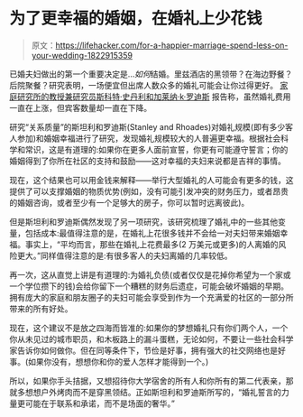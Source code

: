 # 为了更幸福的婚姻，在婚礼上少花钱

> 原文：<https://lifehacker.com/for-a-happier-marriage-spend-less-on-your-wedding-1822915359>

已婚夫妇做出的第一个重要决定是...*如何*结婚。里兹酒店的黑领带？在海边野餐？后院聚餐？研究表明，一场便宜但出席人数众多的婚礼可能会让你过得更好。 [家庭研究所的教授兼研究员斯科特·史丹利和加莱纳·k·罗迪斯](https://ifstudies.org/blog/planning-a-wedding-say-yes-to-the-guests-and-spend-less-on-the-dress) 报告称，虽然婚礼费用一直在上涨，但宾客数量却一直在下降。



研究“关系质量”的斯坦利和罗迪斯(Stanley and Rhoades)对婚礼规模(即有多少客人参加)和婚姻幸福进行了研究，发现婚礼规模较大的人普遍更幸福。根据社会科学和常识，这是有道理的:如果你在更多人面前宣誓，你更有可能遵守誓言；你的婚姻得到了你所在社区的支持和鼓励——这对幸福的夫妇来说都是吉祥的事情。

现在，这个结果也可以用金钱来解释——举行大型婚礼的人可能会有更多的钱，这提供了可以支撑婚姻的物质优势(例如，没有可能引发冲突的财务压力，或者昂贵的婚姻咨询，或者至少有一个足够大的房子，你可以暂时远离彼此)。

但是斯坦利和罗迪斯偶然发现了另一项研究，该研究梳理了婚礼中的一些其他变量，包括成本:最值得注意的是，在婚礼上花很多钱并不会给一对夫妇带来婚姻幸福。事实上，“平均而言，那些在婚礼上花费最多(2 万美元或更多)的人离婚的风险更大。”同样值得注意的是:有很多客人的夫妇离婚的几率较低。

再一次，这从直觉上讲是有道理的:为婚礼负债(或者仅仅是花掉你希望为一个家或一个学位攒下的钱)会给你留下一个糟糕的财务后遗症，可能会破坏婚姻的早期。拥有庞大的家庭和朋友圈子的夫妇可能会享受到作为一个充满爱的社区的一部分所带来的所有好处。

现在，这个建议不是放之四海而皆准的:如果你的梦想婚礼只有你们两个人，一个你从未见过的城市职员，和木板路上的漏斗蛋糕，无论如何，不要让一些社会科学家告诉你如何做你。但在同等条件下，节俭是好事，拥有强大的社交网络也是好事。(如果你没有，想想你和你的爱人怎样才能得到一个。)

所以，如果你手头拮据，又想招待你大学宿舍的所有人和你所有的第二代表亲，那就多想想户外烤肉而不是穿黑领结。正如斯坦利和罗迪斯所写的，“婚礼誓言的力量更可能在于联系和承诺，而不是场面的奢华。”